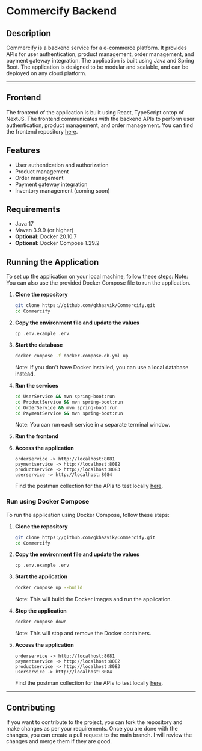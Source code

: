 # Commercify Backend

## Description

Commercify is a backend service for a e-commerce platform. It provides APIs for user authentication, product management,
order management, and payment gateway integration. The application is built using Java and Spring Boot. The application
is designed to be modular and scalable, and can be deployed on any cloud platform.

---

## Frontend

The frontend of the application is built using React, TypeScript ontop of NextJS. The frontend communicates with the
backend APIs to
perform user authentication, product management, and order management. You can find the frontend
repository [here](https://github.com/gkhaavik/Commercify-Frontend).

## Features

- User authentication and authorization
- Product management
- Order management
- Payment gateway integration
- Inventory management (coming soon)

## Requirements

- Java 17
- Maven 3.9.9 (or higher)
- **Optional:** Docker 20.10.7
- **Optional:** Docker Compose 1.29.2

## Running the Application

To set up the application on your local machine, follow these steps:
Note: You can also use the provided Docker Compose file to run the application.

1. **Clone the repository**
   ```bash
   git clone https://github.com/gkhaavik/Commercify.git
   cd Commercify
   ```

2. **Copy the environment file and update the values**

   ```
   cp .env.example .env
   ```

3. **Start the database**
   ```bash
   docker compose -f docker-compose.db.yml up
   ```
   Note: If you don't have Docker installed, you can use a local database instead.

4. **Run the services**
   ```bash
   cd UserService && mvn spring-boot:run
   cd ProductService && mvn spring-boot:run
   cd OrderService && mvn spring-boot:run
   cd PaymentService && mvn spring-boot:run
   ```
   Note: You can run each service in a separate terminal window.

5. **Run the frontend**
6. **Access the application**
   ```
   orderservice -> http://localhost:8081
   paymentservice -> http://localhost:8082
   productservice -> http://localhost:8083
   userservice -> http://localhost:8084
   ```
   Find the postman collection for the
   APIs to test
   locally [here](https://elements.getpostman.com/redirect?entityId=15305317-a422f193-3a8c-4d1c-a52f-4f2e6a114519&entityType=collection).

### Run using Docker Compose

To run the application using Docker Compose, follow these steps:

1. **Clone the repository**
   ```bash
   git clone https://github.com/gkhaavik/Commercify.git
   cd Commercify
   ```
2. **Copy the environment file and update the values**

   ```
   cp .env.example .env
   ```
3. **Start the application**
   ```bash
   docker compose up --build
   ```
   Note: This will build the Docker images and run the application.
4. **Stop the application**
   ```bash
   docker compose down
   ```
   Note: This will stop and remove the Docker containers.
5. **Access the application**
   ```
   orderservice -> http://localhost:8081
   paymentservice -> http://localhost:8082
   productservice -> http://localhost:8083
   userservice -> http://localhost:8084
   ```
   Find the postman collection for the
   APIs to test
   locally [here](https://elements.getpostman.com/redirect?entityId=15305317-a422f193-3a8c-4d1c-a52f-4f2e6a114519&entityType=collection).

---

## Contributing

If you want to contribute to the project, you can fork the repository and make changes as per your requirements. Once
you are done with the changes, you can create a pull request to the main branch. I will review the changes and merge
them if they are good.
